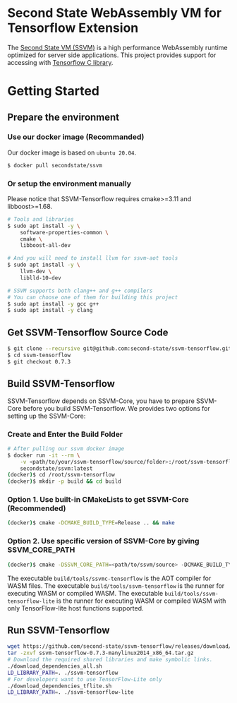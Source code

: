 # Second State WebAssembly VM for Tensorflow Extension

The [Second State VM (SSVM)](https://github.com/second-state/ssvm) is a high performance WebAssembly runtime optimized for server side applications. This project provides support for accessing with [Tensorflow C library](https://www.tensorflow.org/install/lang_c).

# Getting Started

## Prepare the environment

### Use our docker image (Recommanded)

Our docker image is based on `ubuntu 20.04`.

```bash
$ docker pull secondstate/ssvm
```

### Or setup the environment manually

Please notice that SSVM-Tensorflow requires cmake>=3.11 and libboost>=1.68.

```bash
# Tools and libraries
$ sudo apt install -y \
	software-properties-common \
	cmake \
	libboost-all-dev

# And you will need to install llvm for ssvm-aot tools
$ sudo apt install -y \
	llvm-dev \
	liblld-10-dev

# SSVM supports both clang++ and g++ compilers
# You can choose one of them for building this project
$ sudo apt install -y gcc g++
$ sudo apt install -y clang
```

## Get SSVM-Tensorflow Source Code

```bash
$ git clone --recursive git@github.com:second-state/ssvm-tensorflow.git
$ cd ssvm-tensorflow
$ git checkout 0.7.3
```

## Build SSVM-Tensorflow

SSVM-Tensorflow depends on SSVM-Core, you have to prepare SSVM-Core before you build SSVM-Tensorflow.
We provides two options for setting up the SSVM-Core:

### Create and Enter the Build Folder

```bash
# After pulling our ssvm docker image
$ docker run -it --rm \
    -v <path/to/your/ssvm-tensorflow/source/folder>:/root/ssvm-tensorflow \
    secondstate/ssvm:latest
(docker)$ cd /root/ssvm-tensorflow
(docker)$ mkdir -p build && cd build
```

### Option 1. Use built-in CMakeLists to get SSVM-Core (Recommended)

```bash
(docker)$ cmake -DCMAKE_BUILD_TYPE=Release .. && make
```

### Option 2. Use specific version of SSVM-Core by giving SSVM_CORE_PATH

```bash
(docker)$ cmake -DSSVM_CORE_PATH=<path/to/ssvm/source> -DCMAKE_BUILD_TYPE=Release .. && make
```

The executable `build/tools/ssvmc-tensorflow` is the AOT compiler for WASM files.
The executable `build/tools/ssvm-tensorflow` is the runner for executing WASM or compiled WASM.
The executable `build/tools/ssvm-tensorflow-lite` is the runner for executing WASM or compiled WASM with only TensorFlow-lite host functions supported.

## Run SSVM-Tensorflow

```bash
wget https://github.com/second-state/ssvm-tensorflow/releases/download/0.7.3/ssvm-tensorflow-0.7.3-manylinux2014_x86_64.tar.gz
tar -zxvf ssvm-tensorflow-0.7.3-manylinux2014_x86_64.tar.gz
# Download the required shared libraries and make symbolic links.
./download_dependencies_all.sh
LD_LIBRARY_PATH=. ./ssvm-tensorflow
# For developers want to use TensorFlow-Lite only
./download_dependencies_tflite.sh
LD_LIBRARY_PATH=. ./ssvm-tensorflow-lite
```
